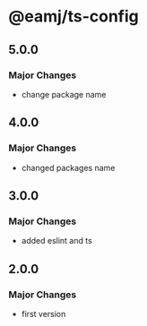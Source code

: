 # @eamj/ts-config

## 5.0.0

### Major Changes

- change package name

## 4.0.0

### Major Changes

- changed packages name

## 3.0.0

### Major Changes

- added eslint and ts

## 2.0.0

### Major Changes

- first version
